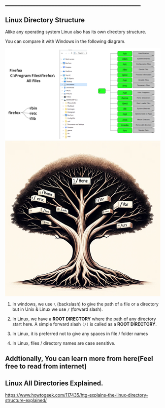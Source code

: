 ## ____________________________________________

## Linux Directory Structure

Alike any operating system Linux also has its own directory structure.

You can compare it with Windows in the following diagram.

![Linux Vs Windows](https://github.com/devopstrainings/linux-basics-katakoda/raw/master/linux-cli-syntaxes/images/01-linux-vs-windows.png)
![Linux Tree](https://github.com/devopstrainings/linux-basics-katakoda/raw/master/linux-cli-syntaxes/images/02-linux-tree.png)


1. In windows, we use `\` (backslash) to give the path of a file or a directory but in Unix & Linux we use `/` (forward slash).

2. In Linux, we have a **ROOT DIRECTORY** where the path of any directory start here. A simple forward slash `(/)` is called as a **ROOT DIRECTORY**.

3. In Linux, it is preferred not to give any spaces in file / folder names 

4. In Linux, files / directory names are case sensitive.


## Addtionally, You can learn more from here(Feel free to read from internet)
## Linux All Directories Explained.

https://www.howtogeek.com/117435/htg-explains-the-linux-directory-structure-explained/
